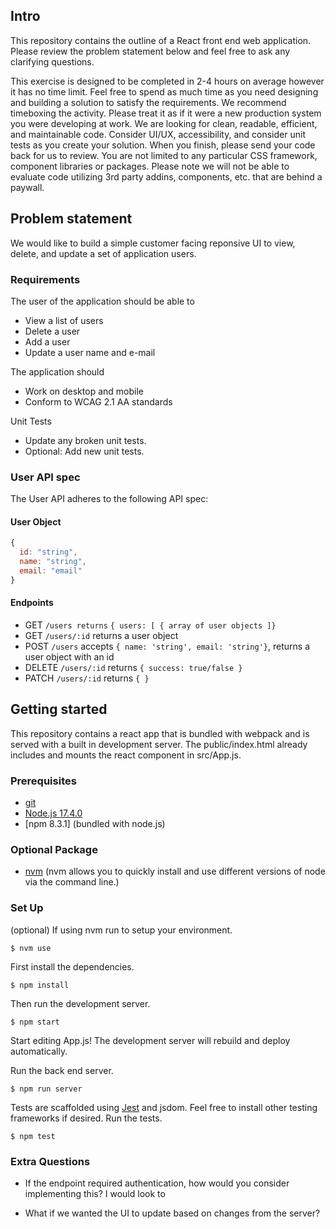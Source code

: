 ## Intro
This repository contains the outline of a React front end web application. Please review the problem statement below and feel free to ask any clarifying questions.

This exercise is designed to be completed in 2-4 hours on average however it has no time limit. Feel free to spend as much time as you need designing and building a solution to satisfy the requirements. We recommend timeboxing the activity. Please treat it as if it were a new production system you were developing at work. We are looking for clean, readable, efficient, and maintainable code. Consider UI/UX, accessibility, and consider unit tests as you create your solution. When you finish, please send your code back for us to review. You are not limited to any particular CSS framework, component libraries or packages. Please note we will not be able to evaluate code utilizing 3rd party addins, components, etc. that are behind a paywall.

## Problem statement

We would like to build a simple customer facing reponsive UI to view, delete, and update a set of application users.

### Requirements

The user of the application should be able to

- View a list of users
- Delete a user
- Add a user
- Update a user name and e-mail

The application should

- Work on desktop and mobile
- Conform to WCAG 2.1 AA standards

Unit Tests

- Update any broken unit tests.
- Optional: Add new unit tests.

### User API spec

The User API adheres to the following API spec:

#### User Object

```js
{
  id: "string",
  name: "string",
  email: "email"
}
```

#### Endpoints

- GET `/users returns` `{ users: [ { array of user objects ]}`
- GET `/users/:id` returns a user object
- POST `/users` accepts `{ name: 'string', email: 'string'}`, returns a user object with an id
- DELETE `/users/:id` returns `{ success: true/false }`
- PATCH `/users/:id` returns `{ }`

## Getting started

This repository contains a react app that is bundled with webpack and is served with a built in development server. The public/index.html
already includes and mounts the react component in src/App.js.

### Prerequisites

- [git](https://git-scm.com/downloads)
- [Node.js 17.4.0](https://nodejs.org/en/download/)
- [npm 8.3.1] (bundled with node.js)

### Optional Package

- [nvm](https://github.com/nvm-sh/nvm/blob/master/README.md) (nvm allows you to quickly install and use different versions of node via the command line.)

### Set Up

(optional) If using nvm run to setup your environment.

`$ nvm use`

First install the dependencies.

`$ npm install`

Then run the development server.

`$ npm start`

Start editing App.js!
The development server will rebuild and deploy automatically.

Run the back end server.

`$ npm run server`

Tests are scaffolded using [Jest](https://facebook.github.io/jest/docs/en/getting-started.html) and jsdom. Feel free to install other testing frameworks if desired. Run the tests.

`$ npm test`

### Extra Questions

- If the endpoint required authentication, how would you consider implementing this?
I would look to

- What if we wanted the UI to update based on changes from the server?

